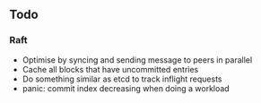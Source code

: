 ## Todo

### Raft
* Optimise by syncing and sending message to peers in parallel
* Cache all blocks that have uncommitted entries
* Do something similar as etcd to track inflight requests
* panic: commit index decreasing when doing a workload